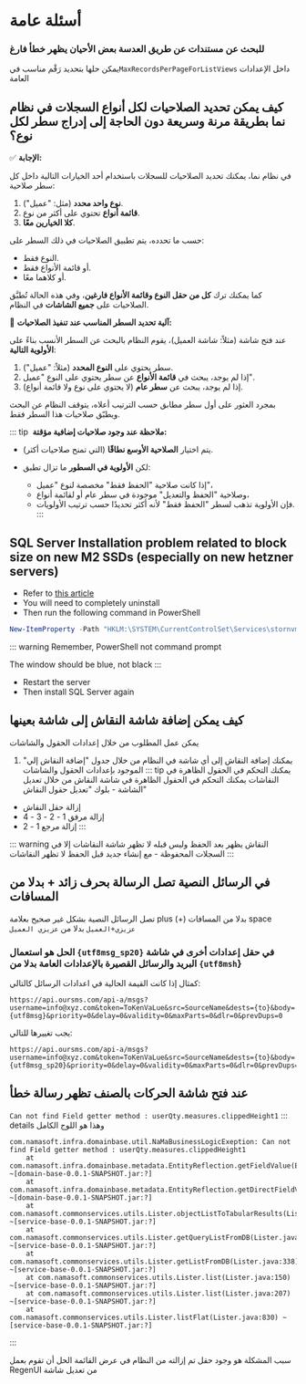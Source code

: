 <rtl>

# أسئلة عامة 
<ServerBaseURL/>

### للبحث عن مستندات عن طريق العدسة بعض الأحيان يظهر خطأ فارغ
يمكن حلها بتحديد رَقْم مناسب في`MaxRecordsPerPageForListViews` داخل الإعدادات العامة
<GlobalConfigOption option-code="value.info.maxRecordsPerPageForListViews" />

##  كيف يمكن تحديد الصلاحيات لكل أنواع السجلات في نظام نما بطريقة مرنة وسريعة دون الحاجة إلى إدراج سطر لكل نوع؟

✅ **الإجابة:**

في نظام نما، يمكنك تحديد الصلاحيات للسجلات باستخدام أحد الخيارات التالية داخل كل سطر صلاحية:

1. **نوع واحد محدد** (مثل: "عميل").
2. **قائمة أنواع** تحتوي على أكثر من نوع.
3. **كلا الخيارين معًا**.

حسب ما تحدده، يتم تطبيق الصلاحيات في ذلك السطر على:

* النوع فقط.
* أو قائمة الأنواع فقط.
* أو كلاهما معًا.

كما يمكنك ترك **كل من حقل النوع وقائمة الأنواع فارغين**، وفي هذه الحالة تُطبَّق الصلاحيات على **جميع الشاشات** في النظام.

🔽 **آلية تحديد السطر المناسب عند تنفيذ الصلاحيات:**

عند فتح شاشة (مثلاً: شاشة العميل)، يقوم النظام بالبحث عن السطر الأنسب بناءً على **الأولوية التالية**:

1. سطر يحتوي على **النوع المحدد** (مثلاً: "عميل").
2. إذا لم يوجد، يبحث في **قائمة الأنواع** عن سطر يحتوي على النوع "عميل".
3. إذا لم يوجد، يبحث عن **سطر عام** (لا يحتوي على نوع ولا قائمة أنواع).

بمجرد العثور على أول سطر مطابق حسب الترتيب أعلاه، يتوقف النظام عن البحث ويطبّق صلاحيات هذا السطر فقط.

::: tip ️ **ملاحظة عند وجود صلاحيات إضافية مؤقتة:**

* يتم اختيار **الصلاحية الأوسع نطاقًا** (التي تمنح صلاحيات أكثر).
* لكن **الأولوية في السطور** ما تزال تطبق:

    * إذا كانت صلاحية "الحفظ فقط" مخصصة لنوع "عميل"،
    * وصلاحية "الحفظ والتعديل" موجودة في سطر عام أو لقائمة أنواع،
    * فإن الأولوية تذهب لسطر "الحفظ فقط" لأنه أكثر تحديدًا حسب ترتيب الأولويات.
:::

<ltr>

## SQL Server Installation problem related to block size on new M2 SSDs (especially on new hetzner servers)
* Refer to [this article](https://learn.microsoft.com/en-us/troubleshoot/sql/database-engine/database-file-operations/troubleshoot-os-4kb-disk-sector-size?tabs=PowerShell)
* You will need to completely uninstall 
* Then run the following command in PowerShell 
```powershell
New-ItemProperty -Path "HKLM:\SYSTEM\CurrentControlSet\Services\stornvme\Parameters\Device" -Name   "ForcedPhysicalSectorSizeInBytes" -PropertyType MultiString        -Force -Value "* 4095"
```
::: warning
Remember, PowerShell not command prompt

The window should be blue, not black
:::
* Restart the server
* Then install SQL Server again

</ltr>

## كيف يمكن إضافة شاشة النقاش إلى شاشة بعينها
يمكن عمل المطلوب من خلال إعدادات الحقول والشاشات
<NamaOptionURL entityType="GenericReferenceOverrider" new-mode optionCode="addDiscussionTo.addToPage" link-title="addDiscussionTo"/>

1. يمكنك إضافة النقاش إلى أي شاشة في النظام من خلال جدول "إضافة النقاش إلي" الموجود بإعدادات الحقول والشاشات
::: tip يمكنك التحكم في الحقول الظاهرة في النقاشات
يمكنك التحكم في الحقول الظاهرة في شاشة النقاش من خلال تعديل الشاشة - بلوك "تعديل حقول النقاش"
  - إزالة حقل النقاش
  - إزالة مرفق 1 - 2 - 3 - 4
  - إزالة مرجع 1 - 2
:::

::: warning النقاش يظهر بعد الحفظ وليس قبله
لا تظهر شاشة النقاشات إلا في السجلات المحفوظة - مع إنشاء جديد قبل الحفظ لا تظهر النقاشات
:::

## في الرسائل النصية تصل الرسالة بحرف زائد + بدلا من المسافات
تصل الرسائل النصية بشكل غير صحيح بعلامة plus (+) بدلا من المسافات space
`عزيزي+العميل` بدلا من `عزيزي العميل`
### الحل هو استعمال `{utf8msg_sp20}` في حقل إعدادات أخرى في شاشة البريد والرسائل القصيرة بالإعدادات العامة بدلا من `{utf8msh`}
كمثال إذا كانت القيمة الحالية في اعدادات الرسائل كالتالي:
```
https://api.oursms.com/api-a/msgs?username=info@xyz.com&token=ToKenVaLue&src=SourceName&dests={to}&body={utf8msg}&priority=0&delay=0&validity=0&maxParts=0&dlr=0&prevDups=0
```
يجب تغييرها للتالي:
```
https://api.oursms.com/api-a/msgs?username=info@xyz.com&token=ToKenVaLue&src=SourceName&dests={to}&body={utf8msg_sp20}&priority=0&delay=0&validity=0&maxParts=0&dlr=0&prevDups=0
```
## عند فتح شاشة الحركات بالصنف تظهر رسالة خطأ 
`Can not find Field getter method : userQty.measures.clippedHeight1`
::: details وهذا هو اللوج الكامل
```
com.namasoft.infra.domainbase.util.NaMaBusinessLogicExeption: Can not find Field getter method : userQty.measures.clippedHeight1 
	at com.namasoft.infra.domainbase.metadata.EntityReflection.getFieldValue(EntityReflection.java:292) ~[domain-base-0.0.1-SNAPSHOT.jar:?]
	at com.namasoft.infra.domainbase.metadata.EntityReflection.getDirectFieldValue(EntityReflection.java:174) ~[domain-base-0.0.1-SNAPSHOT.jar:?]
	at com.namasoft.commonservices.utils.Lister.objectListToTabularResults(Lister.java:308) ~[service-base-0.0.1-SNAPSHOT.jar:?]
	at com.namasoft.commonservices.utils.Lister.getQueryListFromDB(Lister.java:232) ~[service-base-0.0.1-SNAPSHOT.jar:?]
	at com.namasoft.commonservices.utils.Lister.getListFromDB(Lister.java:338) ~[service-base-0.0.1-SNAPSHOT.jar:?]
	at com.namasoft.commonservices.utils.Lister.list(Lister.java:150) ~[service-base-0.0.1-SNAPSHOT.jar:?]
	at com.namasoft.commonservices.utils.Lister.list(Lister.java:207) ~[service-base-0.0.1-SNAPSHOT.jar:?]
	at com.namasoft.commonservices.utils.Lister.listFlat(Lister.java:830) ~[service-base-0.0.1-SNAPSHOT.jar:?]
```
:::

سبب المشكلة هو وجود حقل تم إزالته من النظام في عرض القائمة
الحل أن تقوم بعمل RegenUI من تعديل شاشة

</rtl>
